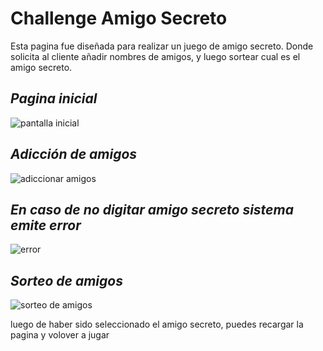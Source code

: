 <h1 aling= "center"> Challenge Amigo Secreto</h1>
<p>
  Esta pagina fue diseñada para realizar un juego de amigo secreto. Donde solicita al cliente añadir nombres de amigos, y luego sortear cual es el amigo secreto.
</p>
<h2><em>Pagina inicial</em></h2>

![pantalla inicial](https://github.com/user-attachments/assets/e8a79c15-ab47-4393-b32e-8a1e9535d52a)
<h2><em>Adicción de amigos</em></h2>

![adiccionar amigos](https://github.com/user-attachments/assets/650ab73f-ff12-4c63-ab99-86c97fc3b2e4)
<h2><em>En caso de no digitar amigo secreto sistema emite error</em></h2>

![error](https://github.com/user-attachments/assets/65a40912-23ba-4567-9171-a7148027c071)
<h2><em>Sorteo de amigos</em></h2>

![sorteo de amigos](https://github.com/user-attachments/assets/30f9f830-235c-4b42-9fa2-884d14cbb8e5)

<p> luego de haber sido seleccionado el amigo secreto, puedes recargar la pagina y volover a jugar</p>
